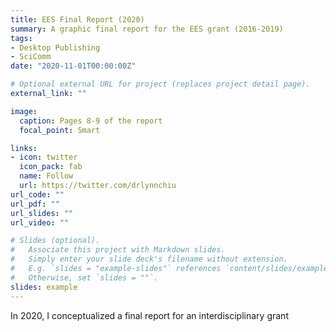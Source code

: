 ```yaml
---
title: EES Final Report (2020)
summary: A graphic final report for the EES grant (2016-2019)
tags:
- Desktop Publishing
- SciComm
date: "2020-11-01T00:00:00Z"

# Optional external URL for project (replaces project detail page).
external_link: ""

image:
  caption: Pages 8-9 of the report
  focal_point: Smart

links:
- icon: twitter
  icon_pack: fab
  name: Follow
  url: https://twitter.com/drlynnchiu
url_code: ""
url_pdf: ""
url_slides: ""
url_video: ""

# Slides (optional).
#   Associate this project with Markdown slides.
#   Simply enter your slide deck's filename without extension.
#   E.g. `slides = "example-slides"` references `content/slides/example-slides.md`.
#   Otherwise, set `slides = ""`.
slides: example
---
```


In 2020, I conceptualized a final report for an interdisciplinary grant 
